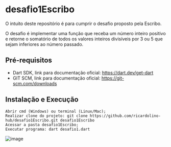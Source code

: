 # desafio1Escribo
O intuito deste repositório é para cumprir o desafio proposto pela Escribo.

O desafio é implementar uma função que receba um número inteiro positivo e retorne o somatório de todos os valores inteiros divisíveis por 3 ou 5 que sejam inferiores ao número passado.

## Pré-requisitos
  - Dart SDK, link para documentação oficial: https://dart.dev/get-dart
  - GIT SCM, link para documentação oficial: https://git-scm.com/downloads

## Instalação e Execução
  ```shell
  Abrir cmd (Windows) ou terminal (Linux/Mac);
  Realizar clone do projeto: git clone https://github.com/ricardolino-hub/desafio1Escribo.git desafio1Escribo
  Acessar a pasta desafio1Escribo;
  Executar programa: dart desafio1.dart
  ```
  
![image](https://user-images.githubusercontent.com/72413327/186255550-1d7577a7-3af1-4857-a908-0428cd135def.png)
